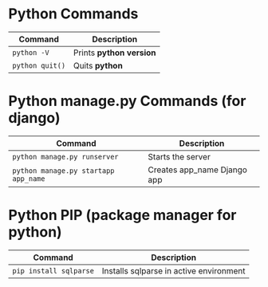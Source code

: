 
# Python Commands
|Command| Description|
|-------|------------|
|`python -V`  | Prints **python version** |
|`python quit()`  | Quits **python** |

# Python manage.py Commands (for django)
|Command| Description|
|-------|------------|
|`python manage.py runserver`  | Starts the server|
|`python manage.py startapp app_name`  | Creates app_name Django app|

# Python PIP (package manager for python)
|Command| Description|
|-------|------------|
|`pip install sqlparse`  | Installs sqlparse in active environment|

